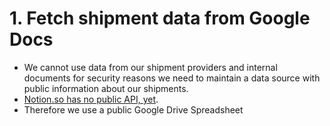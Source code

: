 # 1. Fetch shipment data from Google Docs

- We cannot use data from our shipment providers and internal documents for
  security reasons we need to maintain a data source with public information
  about our shipments.
- [Notion.so has no public API, yet](https://www.notion.so/Does-Notion-have-an-API-I-can-use-4541b07a5caa46dba0026624646118c0).
- Therefore we use a public Google Drive Spreadsheet
